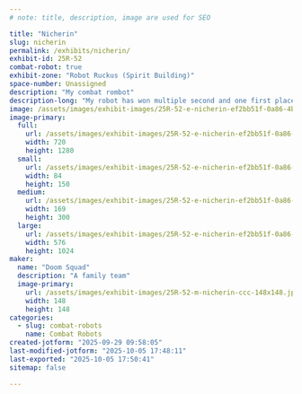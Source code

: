 ```yaml
---
# note: title, description, image are used for SEO

title: "Nicherin"
slug: nicherin
permalink: /exhibits/nicherin/
exhibit-id: 25R-52
combat-robot: true
exhibit-zone: "Robot Ruckus (Spirit Building)"
space-number: Unassigned
description: "My combat rombot"
description-long: "My robot has won multiple second and one first place prizes"
image: /assets/images/exhibit-images/25R-52-e-nicherin-ef2bb51f-0a86-4bf2-9bd8-ea229ff77dc1-169x300.jpg
image-primary: 
  full:
    url: /assets/images/exhibit-images/25R-52-e-nicherin-ef2bb51f-0a86-4bf2-9bd8-ea229ff77dc1-full.jpg
    width: 720
    height: 1280
  small:
    url: /assets/images/exhibit-images/25R-52-e-nicherin-ef2bb51f-0a86-4bf2-9bd8-ea229ff77dc1-84x150.jpg
    width: 84
    height: 150
  medium:
    url: /assets/images/exhibit-images/25R-52-e-nicherin-ef2bb51f-0a86-4bf2-9bd8-ea229ff77dc1-169x300.jpg
    width: 169
    height: 300
  large:
    url: /assets/images/exhibit-images/25R-52-e-nicherin-ef2bb51f-0a86-4bf2-9bd8-ea229ff77dc1-576x1024.jpg
    width: 576
    height: 1024
maker: 
  name: "Doom Squad"
  description: "A family team"
  image-primary:
    url: /assets/images/exhibit-images/25R-52-m-nicherin-ccc-148x148.jpeg
    width: 148
    height: 148
categories: 
  - slug: combat-robots
    name: Combat Robots
created-jotform: "2025-09-29 09:58:05"
last-modified-jotform: "2025-10-05 17:48:11"
last-exported: "2025-10-05 17:50:41"
sitemap: false

---
```

